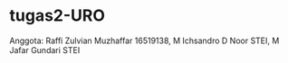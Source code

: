 # tugas2-URO

Anggota:
Raffi Zulvian Muzhaffar 16519138, 
M Ichsandro D Noor STEI, 
M Jafar Gundari STEI
